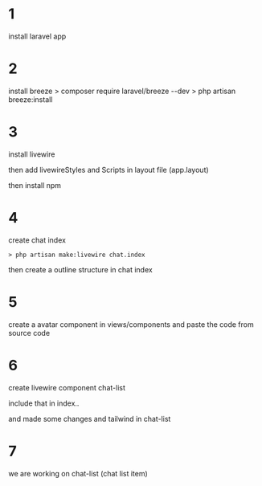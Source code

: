 # 1 
install laravel app

# 2
install breeze
    > composer require laravel/breeze --dev
    >  php artisan breeze:install

# 3 

install livewire

then add livewireStyles and Scripts in layout file (app.layout)

then install npm

# 4 

create chat index

    > php artisan make:livewire chat.index
then create a outline structure in chat index

# 5 

create a avatar component in views/components and paste the code from source code

# 6 

create livewire component chat-list 

include that in index.. 

and made some changes and tailwind in chat-list

# 7 

we are working on chat-list (chat list item)

